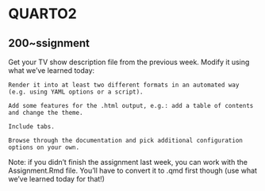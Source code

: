 # QUARTO2
##  200~ssignment

Get your TV show description file from the previous week. Modify it using what we’ve learned today:

    Render it into at least two different formats in an automated way (e.g. using YAML options or a script).

    Add some features for the .html output, e.g.: add a table of contents and change the theme.

    Include tabs.

    Browse through the documentation and pick additional configuration options on your own.

Note: if you didn’t finish the assignment last week, you can work with the Assignment.Rmd file. You’ll have to convert it to .qmd first though (use what we’ve learned today for that!)
